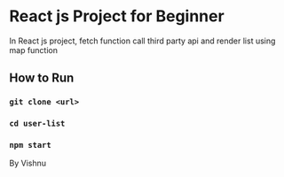 # React js Project for Beginner

In React js project, fetch function call third party api and render list using map function 

## How to Run

### `git clone <url>`
### `cd user-list`
### `npm start`


By Vishnu
